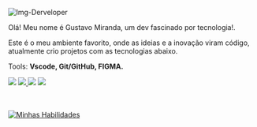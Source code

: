 
![Img-Derveloper](https://github.com/GustavoMiranda01/GustavoMiranda01/assets/134244620/de4d4c3c-b1f4-4484-b15d-5fa8c6db17a7)

<p align="left">
Olá!
Meu nome é Gustavo Miranda, um dev fascinado por tecnologia!.</p>

<p align="left">
Este é o meu ambiente favorito, onde as ideias e a inovação viram código, atualmente crio projetos com as tecnologias abaixo.
</p>

<p align="left">
Tools: <strong>Vscode, Git/GitHub, FIGMA.</strong>
</p>

<div> 
     <a href="https://instagram.com/mirandagustavo__?igshid=MzRlODBiNWFlZA==" target="_blank"><img src="https://img.shields.io/badge/-Instagram-%23E4405F?style=for-the-badge&logo=instagram&logoColor=white" target="_blank"></a> 
     <a href = "mailto:gustavomiranda.contato@outlook.com"><img src="https://img.shields.io/badge/Gmail-D14836?style=for-the-badge&logo=gmail&logoColor=white" target="_blank"</a>
     <a href="https://www.linkedin.com/mwlite/in/gustavo-miranda-b87a73276" target="_blank"><img src="https://img.shields.io/badge/-LinkedIn-%230077B5?style=for-the-badge&logo=linkedin&logoColor=white" target="_blank"></a>
     <a href="https://wa.me/+5548996899870" target="_blank"><img src="https://img.shields.io/badge/WhatsApp-25D366?style=for-the-badge&logo=whatsapp&logoColor=white" target="_blank"></a>
 </div>
 
 <br> 
 <br>
  
 <div align="left">
 
[![Minhas Habilidades](https://skillicons.dev/icons?i=html,css,js,nodejs,react,ts,git,figma,vscode
)](https://skillicons.dev)

  </div>
  
  <br>
